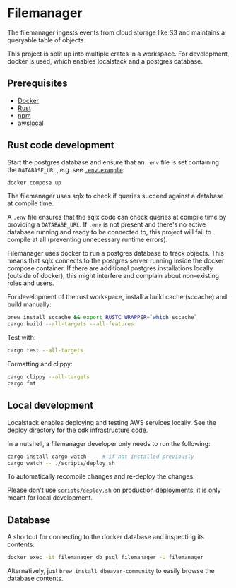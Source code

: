 # Filemanager

The filemanager ingests events from cloud storage like S3 and maintains a queryable table of objects.

This project is split up into multiple crates in a workspace. For development, docker is used, which enables localstack and a postgres database.

## Prerequisites

- [Docker](https://docs.docker.com/get-docker/)
- [Rust](https://www.rust-lang.org/tools/install)
- [npm](https://www.npmjs.com/get-npm)
- [awslocal](https://github.com/localstack/awscli-local)

## Rust code development

Start the postgres database and ensure that an `.env` file is set containing the `DATABASE_URL`, e.g. see [`.env.example`][env-example]:

```sh
docker compose up
```

The filemanager uses sqlx to check if queries succeed against a database at compile time.

A `.env` file ensures that the sqlx code can check queries at compile time by providing a `DATABASE_URL`. If `.env` is not present and there's no active database running and ready to be connected to, this project will fail to compile at all (preventing unnecessary runtime errors).

Filemanager uses docker to run a postgres database to track objects. This means that sqlx connects to the postgres server
running inside the docker compose container. If there are additional postgres installations locally (outside of docker),
this might interfere and complain about non-existing roles and users.

For development of the rust workspace, install a build cache (sccache) and build manually:

```sh
brew install sccache && export RUSTC_WRAPPER=`which sccache`
cargo build --all-targets --all-features
```

Test with:

```sh
cargo test --all-targets
```

Formatting and clippy:

```sh
cargo clippy --all-targets
cargo fmt
```

## Local development

Localstack enables deploying and testing AWS services locally. See the [deploy][deploy] directory
for the cdk infrastructure code.

In a nutshell, a filemanager developer only needs to run the following:

```sh
cargo install cargo-watch     # if not installed previously
cargo watch -- ./scripts/deploy.sh
```
To automatically recompile changes and re-deploy the changes.

Please don't use `scripts/deploy.sh` on production deployments, it is only meant for local development.

## Database

A shortcut for connecting to the docker database and inspecting its contents:

```bash
docker exec -it filemanager_db psql filemanager -U filemanager
```

Alternatively, just `brew install dbeaver-community` to easily browse the database contents.

[deploy]: ./deploy
[env-example]: .env.example